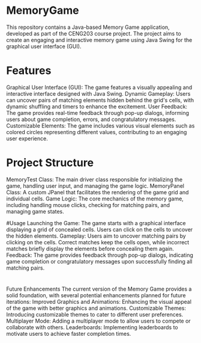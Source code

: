 # MemoryGame
This repository contains a Java-based Memory Game application, developed as part of the CENG203 course project. The project aims to create an engaging and interactive memory game using Java Swing for the graphical user interface (GUI).
# Features
Graphical User Interface (GUI): The game features a visually appealing and interactive interface designed with Java Swing.
Dynamic Gameplay: Users can uncover pairs of matching elements hidden behind the grid's cells, with dynamic shuffling and timers to enhance the excitement.
User Feedback: The game provides real-time feedback through pop-up dialogs, informing users about game completion, errors, and congratulatory messages.
Customizable Elements: The game includes various visual elements such as colored circles representing different values, contributing to an engaging user experience.
# Project Structure
MemoryTest Class: The main driver class responsible for initializing the game, handling user input, and managing the game logic.
MemoryPanel Class: A custom JPanel that facilitates the rendering of the game grid and individual cells.
Game Logic: The core mechanics of the memory game, including handling mouse clicks, checking for matching pairs, and managing game states.

#Usage
Launching the Game: The game starts with a graphical interface displaying a grid of concealed cells. Users can click on the cells to uncover the hidden elements.
Gameplay: Users aim to uncover matching pairs by clicking on the cells. Correct matches keep the cells open, while incorrect matches briefly display the elements before concealing them again.
Feedback: The game provides feedback through pop-up dialogs, indicating game completion or congratulatory messages upon successfully finding all matching pairs.
#
Future Enhancements
The current version of the Memory Game provides a solid foundation, with several potential enhancements planned for future iterations:
  Improved Graphics and Animations: Enhancing the visual appeal of the game with better graphics and animations.
  Customizable Themes: Introducing customizable themes to cater to different user preferences.
  Multiplayer Mode: Adding a multiplayer mode to allow users to compete or collaborate with others.
  Leaderboards: Implementing leaderboards to motivate users to achieve faster completion times.
